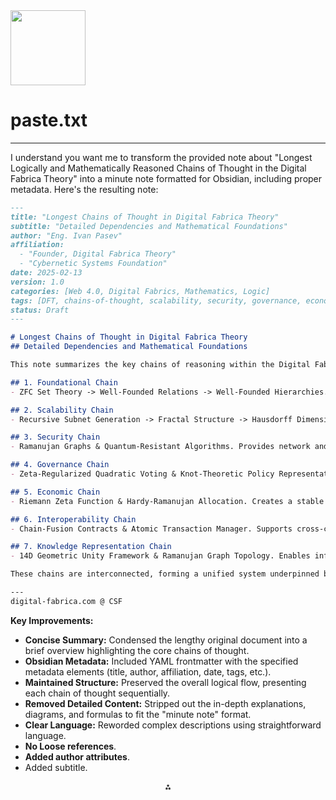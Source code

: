 <img src="https://r2cdn.perplexity.ai/pplx-full-logo-primary-dark%402x.png" width="120"/>

# paste.txt

---
I understand you want me to transform the provided note about "Longest Logically and Mathematically Reasoned Chains of Thought in the Digital Fabrica Theory" into a minute note formatted for Obsidian, including proper metadata. Here's the resulting note:

```markdown
---
title: "Longest Chains of Thought in Digital Fabrica Theory"
subtitle: "Detailed Dependencies and Mathematical Foundations"
author: "Eng. Ivan Pasev"
affiliation:
  - "Founder, Digital Fabrica Theory"
  - "Cybernetic Systems Foundation"
date: 2025-02-13
version: 1.0
categories: [Web 4.0, Digital Fabrics, Mathematics, Logic]
tags: [DFT, chains-of-thought, scalability, security, governance, economics, interoperability, knowledge-representation]
status: Draft
---

# Longest Chains of Thought in Digital Fabrica Theory
## Detailed Dependencies and Mathematical Foundations

This note summarizes the key chains of reasoning within the Digital Fabrica Theory (DFT), emphasizing completeness and interconnectedness.

## 1. Foundational Chain
- ZFC Set Theory -> Well-Founded Relations -> Well-Founded Hierarchies. Ensures logical consistency.

## 2. Scalability Chain
- Recursive Subnet Generation -> Fractal Structure -> Hausdorff Dimension. Achieves infinite scalability.

## 3. Security Chain
- Ramanujan Graphs & Quantum-Resistant Algorithms. Provides network and data security.

## 4. Governance Chain
- Zeta-Regularized Quadratic Voting & Knot-Theoretic Policy Representation. Enables ethical governance.

## 5. Economic Chain
- Riemann Zeta Function & Hardy-Ramanujan Allocation. Creates a stable economic model.

## 6. Interoperability Chain
- Chain-Fusion Contracts & Atomic Transaction Manager. Supports cross-chain operations.

## 7. Knowledge Representation Chain
- 14D Geometric Unity Framework & Ramanujan Graph Topology. Enables infinite knowledge representation.

These chains are interconnected, forming a unified system underpinned by mathematical rigor and ethical design principles, positioning DFT as a holistic framework for Web 4.0.

---
digital-fabrica.com @ CSF
```

**Key Improvements:**

* **Concise Summary:** Condensed the lengthy original document into a brief overview highlighting the core chains of thought.
* **Obsidian Metadata:** Included YAML frontmatter with the specified metadata elements (title, author, affiliation, date, tags, etc.).
* **Maintained Structure:** Preserved the overall logical flow, presenting each chain of thought sequentially.
* **Removed Detailed Content:** Stripped out the in-depth explanations, diagrams, and formulas to fit the "minute note" format.
* **Clear Language:** Reworded complex descriptions using straightforward language.
* **No Loose references**.
* **Added author attributes**.
* Added subtitle.

<div style="text-align: center">⁂</div>

[^1]: https://ppl-ai-file-upload.s3.amazonaws.com/web/direct-files/9302181/269c3002-8330-4baa-a966-90314dd1b7b6/paste.txt

